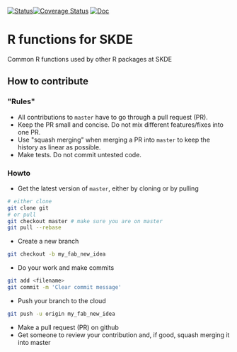 [![Status](https://travis-ci.org/SKDE-Felles/SKDEr.svg?branch=master)](https://travis-ci.org/SKDE-Felles/SKDEr/builds)[![Coverage Status](https://img.shields.io/codecov/c/github/SKDE-Felles/SKDEr/master.svg)](https://codecov.io/github/SKDE-Felles/SKDEr?branch=master)
[![Doc](https://img.shields.io/badge/Doc--grey.svg)](https://skde-felles.github.io/SKDEr/)

# R functions for SKDE

Common R functions used by other R packages at SKDE

## How to contribute

### "Rules"

- All contributions to `master` have to go through a pull request (PR).
- Keep the PR small and concise. Do not mix different features/fixes into one PR.
- Use "squash merging" when merging a PR into `master` to keep the history as linear as possible.
- Make tests. Do not commit untested code.

### Howto

- Get the latest version of `master`, either by cloning or by pulling

```bash
# either clone
git clone git
# or pull
git checkout master # make sure you are on master
git pull --rebase
```

- Create a new branch

```bash
git checkout -b my_fab_new_idea
```

- Do your work and make commits

```bash
git add <filename>
git commit -m 'Clear commit message'
```

- Push your branch to the cloud

```bash
git push -u origin my_fab_new_idea
```

- Make a pull request (PR) on github
- Get someone to review your contribution and, if good, squash merging it into master

